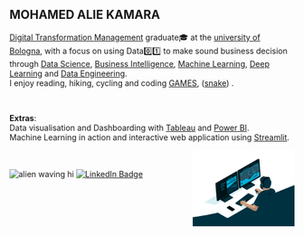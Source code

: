 ## MOHAMED ALIE KAMARA     
  

[Digital Transformation Management](https://corsi.unibo.it/2cycle/DigitalTransformationManagement) graduate🎓 at the [university of Bologna](https://www.unibo.it/en), with a focus on using Data0️⃣1️⃣ to make sound business decision through [Data Science](https://github.com/Kmohamedalie/Seoul-Bike-Sharing-Demand_Regression), [Business Intelligence](https://kmohamedalie.github.io/Business-Intelligence-Portfolio/), [Machine Learning](https://github.com/Kmohamedalie/Oxford-Parkinson-Diesease-Detection), [Deep Learning](https://github.com/Kmohamedalie/ZalanDo_Fashion-mnist) and [Data Engineering](https://github.com/Kmohamedalie/Big-Data-Hadoop-Spark-lab). <br>
             I enjoy reading, hiking, cycling and coding [GAMES](https://kmohamedalie.github.io/Games/), ([snake](https://github.com/Kmohamedalie/snake-game)) .

<br>

<b>Extras</b>:     
             Data visualisation and Dashboarding with [Tableau](https://public.tableau.com/app/profile/mohamed.alie.kamara6326/vizzes) and [Power BI](https://github.com/Kmohamedalie/Adventure-Works).<br>
             Machine Learning in action and interactive web application using [Streamlit](https://share.streamlit.io/user/kmohamedalie). 
             
<div>
  
<a href="https://kmohamedalie.github.io/Business-Intelligence-Portfolio/">
<img align="right" src="https://github.com/Kmohamedalie/Kmohamedalie/blob/master/BI%20dashboarding.gif" width="180" >
</a>

</div>


<br>
<br>

 
<div id="badges" align="left">
   <img src="https://media.giphy.com/media/kReKcfrs1YoTmt2AQt/giphy.gif" alt="alien waving hi" width="20"/>  <a href="https://www.linkedin.com/in/mohamed-alie-kamara-8765941a4">
    <img src="https://img.shields.io/badge/LinkedIn-blue?style=for-the-badge&logo=linkedin&logoColor=white" alt="LinkedIn Badge"/>
  </a>
 

</div>

<br>




<!--
<div align="center">

 

<br>


<div align="center"> 
<img align="center" width=315 src="https://awesome-github-stats.azurewebsites.net/user-stats/Kmohamedalie?cardType=level&theme=tokyonight&Border=FFFFFF00" />
<img align="center" width=498 src="http://github-profile-summary-cards.vercel.app/api/cards/profile-details?username=Kmohamedalie&theme=tokyonight" />
</div>


<br>

 [![GitHub Streak](https://github-readme-streak-stats.herokuapp.com/?user=Kmohamedalie&theme=dark&date_format=[Y.]n.j)](https://git.io/streak-stats)

 

[![Anurag's GitHub stats](https://github-readme-stats.vercel.app/api?username=Kmohamedalie&theme=dracula&bg_color=45,0F2027,203A43,2C5364)](https://github.com/anuraghazra/github-readme-stats)

# [![Top Langs](https://github-readme-stats.vercel.app/api/top-langs/?username=Kmohamedalie&hide=html,css,xslt,makefile&langs_count=30&theme=dracula&bg_color=135,0F2027,203A43,2C5364&layout=compact)](https://github.com/anuraghazra/github-readme-stats) 
-->


<br>

<!-- [![trophy](https://github-profile-trophy.vercel.app/?username=Kmohamedalie&theme=dracula&row=1)](https://github.com/ryo-ma/github-profile-trophy) -->

<!--

Here are some ideas to get you started:

-  🔭 I’m currently working on ...
-  🌱 I’m currently learning ...
-  👯 I’m looking to collaborate on ...
-  🤔 I’m looking for help with ...
-  💬 Ask me about ...
-  📫 How to reach me: ...
-  😄 Pronouns: ...
-  ⚡ Fun fact: .. 
-->

